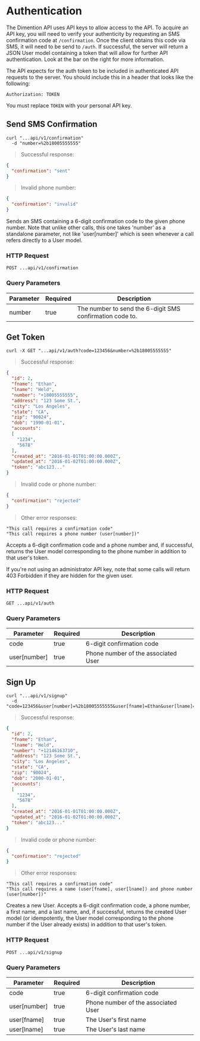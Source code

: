 # Authentication

The Dimention API uses API keys to allow access to the API. To acquire an API key, you will need to verify your authenticity by requesting an SMS confirmation code at `/confirmation`. Once the client obtains this code via SMS, it will need to be send to `/auth`. If successful, the server will return a JSON User model containing a token that will allow for further API authentication. Look at the bar on the right for more information.

The API expects for the auth token to be included in authenticated API requests to the server. You should include this in a header that looks like the following:

`Authorization: TOKEN`

<aside class="notice">
You must replace <code>TOKEN</code> with your personal API key.
</aside>

## Send SMS Confirmation

```shell
curl "...api/v1/confirmation"
  -d "number=%2b18005555555"
```

> Successful response:

```json
{
  "confirmation": "sent"
}
```

> Invalid phone number:

```json
{
  "confirmation": "invalid"
}
```

Sends an SMS containing a 6-digit confirmation code to the given phone number. Note that unlike other calls, this one takes 'number' as a standalone parameter, not like 'user[number]' which is seen whenever a call refers directly to a User model.

### HTTP Request

`POST ...api/v1/confirmation`

### Query Parameters

Parameter | Required | Description
--------- | ------- | -----------
number | true | The number to send the 6-digit SMS confirmation code to.

## Get Token

```shell
curl -X GET "...api/v1/auth?code=123456&number=%2b18005555555"
```

> Successful response:

```json
{
  "id": 2,
  "fname": "Ethan",
  "lname": "Held",
  "number": "+18005555555",
  "address": "123 Some St.",
  "city": "Los Angeles",
  "state": "CA",
  "zip": "90024",
  "dob": "1990-01-01",
  "accounts":
  [
    "1234",
    "5678"
  ],
  "created_at": "2016-01-01T01:00:00.000Z",
  "updated_at": "2016-01-02T01:00:00.000Z",
  "token": "abc123..."
}
```

> Invalid code or phone number:

```json
{
  "confirmation": "rejected"
}
```

> Other error responses:

```plaintext
"This call requires a confirmation code"
"This call requires a phone number (user[number])"
```

Accepts a 6-digit confirmation code and a phone number and, if successful, returns the User model corresponding to the phone number in addition to that user's token.

<aside class="warning">If you're not using an administrator API key, note that some calls will return 403 Forbidden if they are hidden for the given user.</aside>

### HTTP Request

`GET ...api/v1/auth`

### Query Parameters

Parameter | Required | Description
--------- | ------- | -----------
code | true | 6-digit confirmation code
user[number] | true | Phone number of the associated User

## Sign Up

```shell
curl "...api/v1/signup"
  -d "code=123456&user[number]=%2b18005555555&user[fname]=Ethan&user[lname]=Held"
```

> Successful response:

```json
{
  "id": 2,
  "fname": "Ethan",
  "lname": "Held",
  "number": "+12146163710",
  "address": "123 Some St.",
  "city": "Los Angeles",
  "state": "CA",
  "zip": "90024",
  "dob": "2000-01-01",
  "accounts":
  [
    "1234",
    "5678"
  ],
  "created_at": "2016-01-01T01:00:00.000Z",
  "updated_at": "2016-01-02T01:00:00.000Z",
  "token": "abc123..."
}
```

> Invalid code or phone number:

```json
{
  "confirmation": "rejected"
}
```

> Other error responses:

```plaintext
"This call requires a confirmation code"
"This call requires a name (user[fname], user[lname]) and phone number (user[number])"
```

Creates a new User. Accepts a 6-digit confirmation code, a phone number, a first name, and a last name, and, if successful, returns the created User model (or idempotently, the User model corresponding to the phone number if the User already exists) in addition to that user's token.

### HTTP Request

`POST ...api/v1/signup`

### Query Parameters

Parameter | Required | Description
--------- | ------- | -----------
code | true | 6-digit confirmation code
user[number] | true | Phone number of the associated User
user[fname] | true | The User's first name
user[lname] | true | The User's last name
